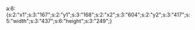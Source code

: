a:6:{s:2:"x1";s:3:"167";s:2:"y1";s:3:"168";s:2:"x2";s:3:"604";s:2:"y2";s:3:"417";s:5:"width";s:3:"437";s:6:"height";s:3:"249";}